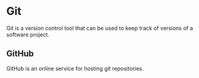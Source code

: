 # Git

Git is a version control tool that can be used to keep track of versions of a software project.


## GitHub

GitHub is an online service for hosting git repositories.
